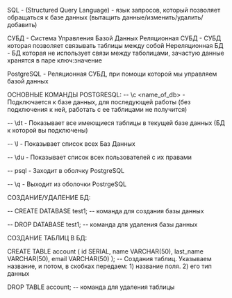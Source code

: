 SQL - (Structured Query Language) - язык запросов, который позволяет обращаться к базе данных (вытащить данные/изменить/удалить/добавить)

СУБД - Система Управления Базой Данных
Реляционная СУБД - СУБД которая позволяет связывать таблицы между собой
Нереляционная БД - БД которая не использует связи между таболицами, зачастую данные хранятся в паре ключ:значение


PostgreSQL - Реляционная СУБД, при помощи которой мы управляем базой данных

ОСНОВНЫЕ КОМАНДЫ POSTGRESQL:
-- \c <name_of_db> - Подключается к базе данных, для последующей работы (без подключения к ней, работать с ее таблицами не получится)

-- \dt - Показывает все имеющиеся таблицы в текущей базе данных (БД к которой вы подключены)

-- \l - Показывает список всех Баз Данных

-- \du - Показывает список всех пользователей с их правами

-- psql - Заходит в оболчку PostgreSQL

-- \q - Выходит из оболочки PostrgeSQL


СОЗДАНИЕ/УДАЛЕНИЕ БД:

-- CREATE DATABASE test1; -- команда для создания базы данных

-- DROP DATABASE test1; -- команда для удаления базы данных


СОЗДАНИЕ ТАБЛИЦ В БД:

CREATE TABLE account (
    id SERIAL,
    name VARCHAR(50),
    last_name VARCHAR(50),
    email VARCHAR(50)
); -- Создания таблиц. Указываем название, и потом, в скобках передаем: 1) название поля. 2) его тип данных


DROP TABLE account; -- команда для удаления таблицы
